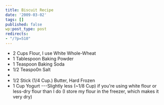 ```yaml
---
title: Biscuit Recipe
date: '2009-03-02'
tags: []
published: false
wp:post_type: post
redirects:
- "/?p=510"
---
```


- 2 Cups Flour, I use White Whole-Wheat
- 1 Tablespoon Baking Powder
- 1 Teaspoon Baking Soda
- 1/2 Teaspo0n Salt
-
- 1/2 Stick (1/4 Cup.) Butter, Hard Frozen
- 1 Cup Yogurt ---Slightly less (~1/8 Cup) if you're using white flour or less-dry flour than I do (I store my flour in the freezer, which makes it very dry)
